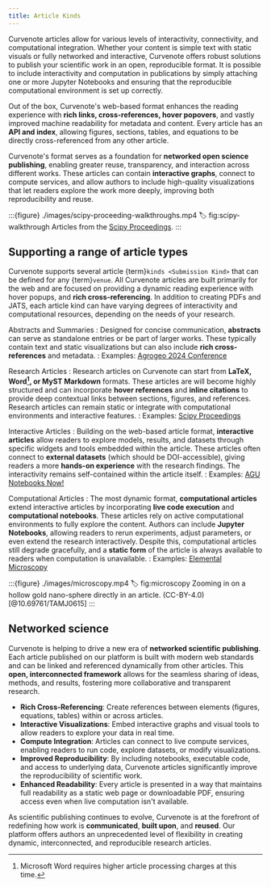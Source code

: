 ```yaml
---
title: Article Kinds
---
```


Curvenote articles allow for various levels of interactivity, connectivity, and computational integration. Whether your content is simple text with static visuals or fully networked and interactive, Curvenote offers robust solutions to publish your scientific work in an open, reproducible format. It is possible to include interactivity and computation in publications by simply attaching one or more Jupyter Notebooks and ensuring that the reproducible computational environment is set up correctly.

Out of the box, Curvenote's web-based format enhances the reading experience with **rich links, cross-references, hover popovers**, and vastly improved machine readability for metadata and content. Every article has an **API and index**, allowing figures, sections, tables, and equations to be directly cross-referenced from any other article.

Curvenote's format serves as a foundation for **networked open science publishing**, enabling greater reuse, transparency, and interaction across different works. These articles can contain **interactive graphs**, connect to compute services, and allow authors to include high-quality visualizations that let readers explore the work more deeply, improving both reproducibility and reuse.

:::{figure} ./images/scipy-proceeding-walkthroughs.mp4
:label: fig:scipy-walkthrough
Articles from the [Scipy Proceedings](https://proceedings.scipy.org).
:::

## Supporting a range of article types

Curvenote supports several article {term}`kinds <Submission Kind>` that can be defined for any {term}`venue`. All Curvenote articles are built primarily for the web and are focused on providing a dynamic reading experience with hover popups, and **rich cross-referencing**. In addition to creating PDFs and JATS, each article kind can have varying degrees of interactivity and computational resources, depending on the needs of your research.

Abstracts and Summaries
: Designed for concise communication, **abstracts** can serve as standalone entries or be part of larger works. These typically contain text and static visualizations but can also include **rich cross-references** and metadata.
: Examples: [Agrogeo 2024 Conference](https://agrogeo24.curve.space)

Research Articles
: Research articles on Curvenote can start from **LaTeX, Word[^word], or MyST Markdown** formats. These articles are will become highly structured and can incorporate **hover references** and **inline citations** to provide deep contextual links between sections, figures, and references. Research articles can remain static or integrate with computational environments and interactive features.
: Examples: [Scipy Proceedings](https://proceedings.scipy.org)

Interactive Articles
: Building on the web-based article format, **interactive articles** allow readers to explore models, results, and datasets through specific widgets and tools embedded within the article. These articles often connect to **external datasets** (which should be DOI-accessible), giving readers a more **hands-on experience** with the research findings. The interactivity remains self-contained within the article itself.
: Examples: [AGU Notebooks Now!](https://agu.curve.space/articles/NN0000)

Computational Articles
: The most dynamic format, **computational articles** extend interactive articles by incorporating **live code execution** and **computational notebooks**. These articles rely on active computational environments to fully explore the content. Authors can include **Jupyter Notebooks**, allowing readers to rerun experiments, adjust parameters, or even extend the research interactively. Despite this, computational articles still degrade gracefully, and a **static form** of the article is always available to readers when computation is unavailable.
: Examples: [Elemental Microscopy](https://elementalmicroscopy.com)

[^word]: Microsoft Word requires higher article processing charges at this time.

:::{figure} ./images/microscopy.mp4
:label: fig:microscopy
Zooming in on a hollow gold nano-sphere directly in an article. (CC-BY-4.0) [@10.69761/TAMJ0615]
:::

<!-- Move to reading -->

## Networked science

Curvenote is helping to drive a new era of **networked scientific publishing**. Each article published on our platform is built with modern web standards and can be linked and referenced dynamically from other articles. This **open, interconnected framework** allows for the seamless sharing of ideas, methods, and results, fostering more collaborative and transparent research.

- **Rich Cross-Referencing**: Create references between elements (figures, equations, tables) within or across articles.
- **Interactive Visualizations**: Embed interactive graphs and visual tools to allow readers to explore your data in real time.
- **Compute Integration**: Articles can connect to live compute services, enabling readers to run code, explore datasets, or modify visualizations.
- **Improved Reproducibility**: By including notebooks, executable code, and access to underlying data, Curvenote articles significantly improve the reproducibility of scientific work.
- **Enhanced Readability**: Every article is presented in a way that maintains full readability as a static web page or downloadable PDF, ensuring access even when live computation isn't available.

As scientific publishing continues to evolve, Curvenote is at the forefront of redefining how work is **communicated**, **built upon**, and **reused**. Our platform offers authors an unprecedented level of flexibility in creating dynamic, interconnected, and reproducible research articles.
